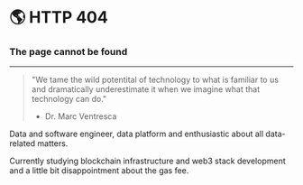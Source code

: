 # :earth_americas:   HTTP 404
### The page cannot be found
______________________

> "We tame the wild potentital of technology to what is familiar to us and dramatically underestimate it when we imagine what that technology can do." 
> - Dr. Marc Ventresca


Data and software engineer, data platform and enthusiastic about all data-related matters. 

Currently studying blockchain infrastructure and web3 stack development and a little bit disappointment about the gas fee. 
